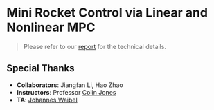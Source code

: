 # Mini Rocket Control via Linear and Nonlinear MPC

> Please refer to our [report](MPC_Report.pdf) for the technical details.

## Special Thanks
- **Collaborators**: Jiangfan Li, Hao Zhao
- **Instructors**: Professor [Colin Jones](https://people.epfl.ch/colin.jones)
- **TA**: [Johannes Waibel](https://people.epfl.ch/johannes.waibel?lang=en)